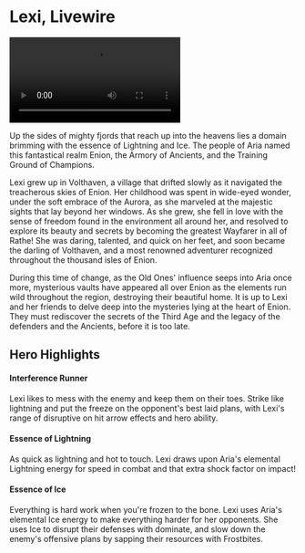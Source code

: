 # Lexi, Livewire

<video controls autoplay loop playsinline>
  <source src="https://media.githubusercontent.com/media/nathaneastwood/fablore/main/src/heroes-of-rathe/media/lexi.mp4" type="video/mp4">
</video>

Up the sides of mighty fjords that reach up into the heavens lies a domain brimming with the essence of Lightning and Ice. The people of Aria named this fantastical realm Enion, the Armory of Ancients, and the Training Ground of Champions.

Lexi grew up in Volthaven, a village that drifted slowly as it navigated the treacherous skies of Enion. Her childhood was spent in wide-eyed wonder, under the soft embrace of the Aurora, as she marveled at the majestic sights that lay beyond her windows. As she grew, she fell in love with the sense of freedom found in the environment all around her, and resolved to explore its beauty and secrets by becoming the greatest Wayfarer in all of Rathe! She was daring, talented, and quick on her feet, and soon became the darling of Volthaven, and a most renowned adventurer recognized throughout the thousand isles of Enion.

During this time of change, as the Old Ones' influence seeps into Aria once more, mysterious vaults have appeared all over Enion as the elements run wild throughout the region, destroying their beautiful home. It is up to Lexi and her friends to delve deep into the mysteries lying at the heart of Enion. They must rediscover the secrets of the Third Age and the legacy of the defenders and the Ancients, before it is too late.

## Hero Highlights

#### Interference Runner

Lexi likes to mess with the enemy and keep them on their toes. Strike like lightning and put the freeze on the opponent's best laid plans, with Lexi's range of disruptive on hit arrow effects and hero ability.

#### Essence of Lightning

As quick as lightning and hot to touch. Lexi draws upon Aria's elemental Lightning energy for speed in combat and that extra shock factor on impact!

#### Essence of Ice

Everything is hard work when you're frozen to the bone. Lexi uses Aria's elemental Ice energy to make everything harder for her opponents. She uses Ice to disrupt their defenses with dominate, and slow down the enemy's offensive plans by sapping their resources with Frostbites.
